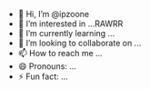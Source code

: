 - 👋 Hi, I’m @ipzoone
- 👀 I’m interested in ...RAWRR
- 🌱 I’m currently learning ...
- 💞️ I’m looking to collaborate on ...
- 📫 How to reach me ...
- 😄 Pronouns: ...
- ⚡ Fun fact: ...

<!---
ipzoone/ipzoone is a ✨ special ✨ repository because its `README.md` (this file) appears on your GitHub profile.
You can click the Preview link to take a look at your changes.
--->
